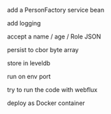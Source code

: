 add a PersonFactory service bean

add logging

accept a name / age / Role JSON

persist to cbor byte array

store in leveldb

run on env port

try to run the code with webflux

deploy as Docker container
